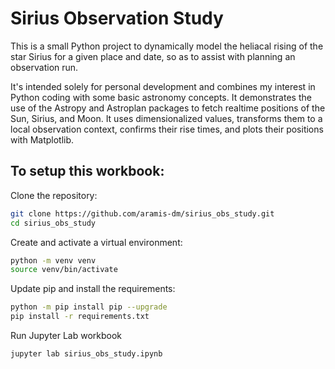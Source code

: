 
# Sirius Observation Study

This is a small Python project to dynamically model the heliacal rising of the star Sirius for a given place and date, so as to assist with planning an observation run.

It's intended solely for personal development and combines my interest in Python coding with some basic astronomy concepts. It demonstrates the use of the Astropy and Astroplan packages to fetch realtime positions of the Sun, Sirius, and Moon. It uses dimensionalized values, transforms them to a local observation context, confirms their rise times, and plots their positions with Matplotlib.

## To setup this workbook:

Clone the repository:
```bash
git clone https://github.com/aramis-dm/sirius_obs_study.git
cd sirius_obs_study
```
Create and activate a virtual environment:  
```bash
python -m venv venv
source venv/bin/activate  
```  
Update pip and install the requirements:  
```bash
python -m pip install pip --upgrade
pip install -r requirements.txt
```
Run Jupyter Lab workbook  
```bash
jupyter lab sirius_obs_study.ipynb  
```
